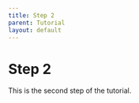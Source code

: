 ```yaml
---
title: Step 2
parent: Tutorial
layout: default
---
```

# Step 2

This is the second step of the tutorial.